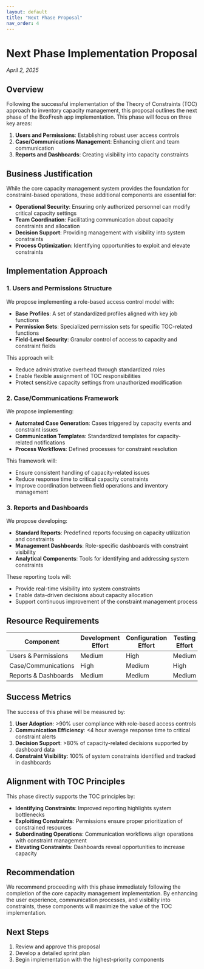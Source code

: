 ```yaml
---
layout: default
title: "Next Phase Proposal"
nav_order: 4
---
```


# Next Phase Implementation Proposal

*April 2, 2025*

## Overview

Following the successful implementation of the Theory of Constraints (TOC) approach to inventory capacity management, this proposal outlines the next phase of the BoxFresh app implementation. This phase will focus on three key areas:

1. **Users and Permissions**: Establishing robust user access controls
2. **Case/Communications Management**: Enhancing client and team communication
3. **Reports and Dashboards**: Creating visibility into capacity constraints

## Business Justification

While the core capacity management system provides the foundation for constraint-based operations, these additional components are essential for:

- **Operational Security**: Ensuring only authorized personnel can modify critical capacity settings
- **Team Coordination**: Facilitating communication about capacity constraints and allocation
- **Decision Support**: Providing management with visibility into system constraints
- **Process Optimization**: Identifying opportunities to exploit and elevate constraints

## Implementation Approach

### 1. Users and Permissions Structure

We propose implementing a role-based access control model with:

- **Base Profiles**: A set of standardized profiles aligned with key job functions
- **Permission Sets**: Specialized permission sets for specific TOC-related functions
- **Field-Level Security**: Granular control of access to capacity and constraint fields

This approach will:
- Reduce administrative overhead through standardized roles
- Enable flexible assignment of TOC responsibilities
- Protect sensitive capacity settings from unauthorized modification

### 2. Case/Communications Framework

We propose implementing:

- **Automated Case Generation**: Cases triggered by capacity events and constraint issues
- **Communication Templates**: Standardized templates for capacity-related notifications
- **Process Workflows**: Defined processes for constraint resolution

This framework will:
- Ensure consistent handling of capacity-related issues
- Reduce response time to critical capacity constraints
- Improve coordination between field operations and inventory management

### 3. Reports and Dashboards

We propose developing:

- **Standard Reports**: Predefined reports focusing on capacity utilization and constraints
- **Management Dashboards**: Role-specific dashboards with constraint visibility
- **Analytical Components**: Tools for identifying and addressing system constraints

These reporting tools will:
- Provide real-time visibility into system constraints
- Enable data-driven decisions about capacity allocation
- Support continuous improvement of the constraint management process

## Resource Requirements

| Component | Development Effort | Configuration Effort | Testing Effort |
|-----------|-------------------|---------------------|---------------|
| Users & Permissions | Medium | High | Medium |
| Case/Communications | High | Medium | High |
| Reports & Dashboards | Medium | Medium | Medium |

## Success Metrics

The success of this phase will be measured by:

1. **User Adoption**: >90% user compliance with role-based access controls
2. **Communication Efficiency**: <4 hour average response time to critical constraint alerts
3. **Decision Support**: >80% of capacity-related decisions supported by dashboard data
4. **Constraint Visibility**: 100% of system constraints identified and tracked in dashboards

## Alignment with TOC Principles

This phase directly supports the TOC principles by:

- **Identifying Constraints**: Improved reporting highlights system bottlenecks
- **Exploiting Constraints**: Permissions ensure proper prioritization of constrained resources
- **Subordinating Operations**: Communication workflows align operations with constraint management
- **Elevating Constraints**: Dashboards reveal opportunities to increase capacity

## Recommendation

We recommend proceeding with this phase immediately following the completion of the core capacity management implementation. By enhancing the user experience, communication processes, and visibility into constraints, these components will maximize the value of the TOC implementation.

## Next Steps

1. Review and approve this proposal
2. Develop a detailed sprint plan
3. Begin implementation with the highest-priority components 